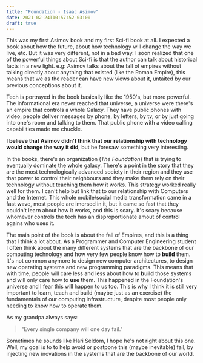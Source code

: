```yaml
---
title: "Foundation - Isaac Asimov"
date: 2021-02-24T10:57:52-03:00
draft: true
---
```


This was my first Asimov book and my first Sci-fi book at all.
I expected a book about how the future, about how technology will change the way we live, etc.
But it was very different, not in a bad way. I soon realized that one of the powerful things about Sci-fi
is that the author can talk about historical facts in a new light. 
e.g: Asimov talks about the fall of empires without talking directly about anything that existed (like the Roman Empire),
this means that we as the reader can have new views about it, untaited by our previous conceptions about it.

Tech is portrayed in the book basically like the 1950's, but more powerful. 
The informational era never reached that universe, a universe were there's an empire that controls a whole Galaxy.
They have public phones with video, people deliver messages by phone, by letters, by tv, or by just going into one's room and talking to them.
That public phone with a video calling capabilities made me chuckle.

**I believe that Asimov didn't think that our relationship with technology would change the way it did**, but he foresaw something very interesting.

In the books, there's an organization (_The Foundation_) that is trying to eventually dominate the whole galaxy.
There's a point in the story that they are the most technologically advanced society in their region and they use that power to control their neighbours and
they make them rely on their technology without teaching them how it works. This strategy worked really well for them.
I can't help but link that to our relationship with Computers and the Internet. This whole mobile/social media transformation came in a fast wave,
most people are imersed in it, but it came so fast that they couldn't learn about how it works, and this is scary. It's scary because whomever controls the tech 
has an disproportionate amout of control agains who uses it.


The main point of the book is about the fall of Empires, and this is a thing that I think a lot about.
As a Programmer and Computer Engineering student I often think about the many different systems that are the backbone of our computing technology and how very few people know how to **build** them.
It's not common anymore to design new computer architectures, to design new operating systems and new programming paradigms.
This means that with time, people will care less and less about how to **build** those systems and will only care how to **use** them.
This happened in the Foundation's universe and I fear this will happen to us too.
This is why I think it is still very important to learn, teach and build (maybe just as an exercise) the fundamentals of our computing infrastructure, despite most people only needing to know how to operate them.

As my grandpa always says:
> "Every single company will one day fail."  

Sometimes he sounds like Hari Seldom, I hope he's not right about this one.
Well, my goal is to to help avoid or postpone this (maybe inevitable) fall, by injecting new inovations in the systems that are the backbone of our world.
